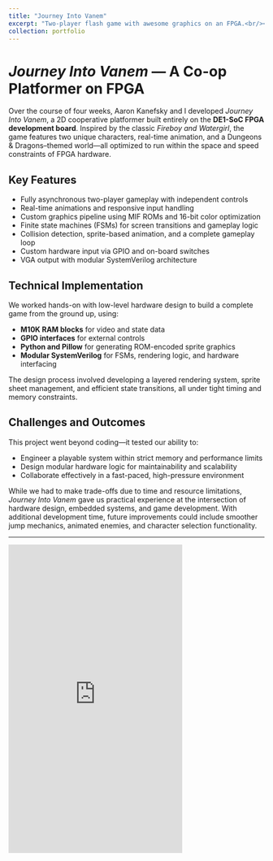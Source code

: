 ```yaml
---
title: "Journey Into Vanem"
excerpt: "Two-player flash game with awesome graphics on an FPGA.<br/><img src='/images/jiv.jpg'>"
collection: portfolio
---
```

# *Journey Into Vanem* — A Co-op Platformer on FPGA

Over the course of four weeks, Aaron Kanefsky and I developed *Journey Into Vanem*, a 2D cooperative platformer built entirely on the **DE1-SoC FPGA development board**. Inspired by the classic *Fireboy and Watergirl*, the game features two unique characters, real-time animation, and a Dungeons & Dragons–themed world—all optimized to run within the space and speed constraints of FPGA hardware.

## Key Features

* Fully asynchronous two-player gameplay with independent controls  
* Real-time animations and responsive input handling  
* Custom graphics pipeline using MIF ROMs and 16-bit color optimization  
* Finite state machines (FSMs) for screen transitions and gameplay logic  
* Collision detection, sprite-based animation, and a complete gameplay loop  
* Custom hardware input via GPIO and on-board switches  
* VGA output with modular SystemVerilog architecture  

## Technical Implementation

We worked hands-on with low-level hardware design to build a complete game from the ground up, using:

* **M10K RAM blocks** for video and state data  
* **GPIO interfaces** for external controls  
* **Python and Pillow** for generating ROM-encoded sprite graphics  
* **Modular SystemVerilog** for FSMs, rendering logic, and hardware interfacing  

The design process involved developing a layered rendering system, sprite sheet management, and efficient state transitions, all under tight timing and memory constraints.

## Challenges and Outcomes

This project went beyond coding—it tested our ability to:

* Engineer a playable system within strict memory and performance limits  
* Design modular hardware logic for maintainability and scalability  
* Collaborate effectively in a fast-paced, high-pressure environment  

While we had to make trade-offs due to time and resource limitations, *Journey Into Vanem* gave us practical experience at the intersection of hardware design, embedded systems, and game development. With additional development time, future improvements could include smoother jump mechanics, animated enemies, and character selection functionality.

---

<iframe width="342" height="607" src="https://www.youtube.com/embed/cgxd4b1auWU" title="July 18, 2025" frameborder="0" allow="accelerometer; autoplay; clipboard-write; encrypted-media; gyroscope; picture-in-picture; web-share" referrerpolicy="strict-origin-when-cross-origin" allowfullscreen></iframe>


